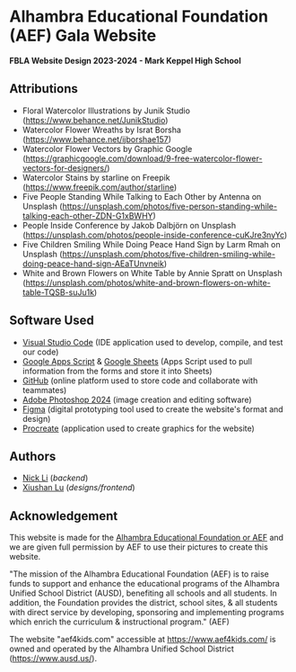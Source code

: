 # Alhambra Educational Foundation (AEF) Gala Website
**FBLA Website Design 2023-2024 - Mark Keppel High School**

## Attributions
- Floral Watercolor Illustrations  by Junik Studio (https://www.behance.net/JunikStudio)
- Watercolor Flower Wreaths by Israt Borsha (https://www.behance.net/ijborshae157)
- Watercolor Flower Vectors by Graphic Google (https://graphicgoogle.com/download/9-free-watercolor-flower-vectors-for-designers/)
- Watercolor Stains by starline on Freepik (https://www.freepik.com/author/starline)
- Five People Standing While Talking to Each Other by Antenna on Unsplash (https://unsplash.com/photos/five-person-standing-while-talking-each-other-ZDN-G1xBWHY)
- People Inside Conference by Jakob Dalbjörn on Unsplash (https://unsplash.com/photos/people-inside-conference-cuKJre3nyYc)
- Five Children Smiling While Doing Peace Hand Sign by Larm Rmah on Unsplash (https://unsplash.com/photos/five-children-smiling-while-doing-peace-hand-sign-AEaTUnvneik)
- White and Brown Flowers on White Table by Annie Spratt on Unsplash (https://unsplash.com/photos/white-and-brown-flowers-on-white-table-TQSB-suJu1k)
  
## Software Used
- [Visual Studio Code](url "https://code.visualstudio.com/") (IDE application used to develop, compile, and test our code)
- [Google Apps Script](url "https://www.google.com/script/start/") & [Google Sheets](url "https://www.google.com/sheets/about/") (Apps Script used to pull information from the forms and store it into Sheets)
- [GitHub](url "https://github.com/") (online platform used to store code and collaborate with teammates)
- [Adobe Photoshop 2024](url "https://www.adobe.com/products/photoshop.html") (image creation and editing software)
- [Figma](url "https://www.figma.com/") (digital prototyping tool used to create the website's format and design)
- [Procreate](url "https://procreate.com/") (application used to create graphics for the website)

## Authors
- [Nick Li](url "https://github.com/linz7201") (*backend*)
- [Xiushan Lu](url "https://github.com/xiushanlu") (*designs/frontend*)

## Acknowledgement
This website is made for the [Alhambra Educational Foundation or AEF](url "https://www.aef4kids.com/") and we are given full permission by AEF to use their pictures to create this website.

"The mission of the Alhambra Educational Foundation (AEF) is to raise funds to support and enhance the educational programs of the Alhambra Unified School District (AUSD), benefiting all schools and all students. In addition, the Foundation provides the district, school sites, & all students with direct service by developing, sponsoring and implementing programs which enrich the curriculum & instructional program." (AEF)

The website "aef4kids.com" accessible at https://www.aef4kids.com/ is owned and operated by the Alhambra Unified School District (https://www.ausd.us/).
